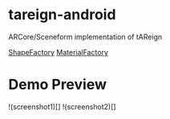 # tareign-android
ARCore/Sceneform implementation of tAReign

[ShapeFactory](https://developers.google.com/ar/reference/java/sceneform/reference/com/google/ar/sceneform/rendering/ShapeFactory)
[MaterialFactory](https://developers.google.com/ar/reference/java/sceneform/reference/com/google/ar/sceneform/rendering/MaterialFactory)



# Demo Preview
!(screenshot1)[]
!(screenshot2)[]
